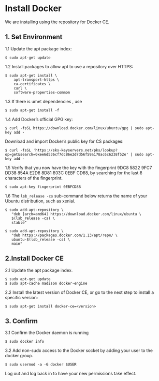 



# Install Docker

We are installing using the repository for Docker CE. 

## 1. Set Environment 

1.1 Update the apt package index:

```
$ sudo apt-get update
```

1.2 Install packages to allow apt to use a repository over HTTPS:

```
$ sudo apt-get install \
    apt-transport-https \
    ca-certificates \
    curl \
    software-properties-common
 ```     

1.3 If there is umet dependencies , use
```
$ sudo apt-get install -f
```


1.4 Add Docker’s official GPG key:
```
$ curl -fsSL https://download.docker.com/linux/ubuntu/gpg | sudo apt-key add -
```
Download and import Docker’s public key for CS packages:
```
$ curl -fsSL 'https://sks-keyservers.net/pks/lookup?op=get&search=0xee6d536cf7dc86e2d7d56f59a178ac6c6238f52e' | sudo apt-key add -
``` 
1.5 Verify that you now have the key with the fingerprint 9DC8 5822 9FC7 DD38 854A E2D8 8D81 803C 0EBF CD88, by searching for the last 8 characters of the fingerprint.
```
$ sudo apt-key fingerprint 0EBFCD88
```


1.6 The `lsb_release -cs` sub-command below returns the name of your Ubuntu distribution, such as xenial.

```
$ sudo add-apt-repository \
   "deb [arch=amd64] https://download.docker.com/linux/ubuntu \
   $(lsb_release -cs) \
   stable"
```

```
$ sudo add-apt-repository \
   "deb https://packages.docker.com/1.13/apt/repo/ \
   ubuntu-$(lsb_release -cs) \
   main"
```   
   
## 2.Install Docker CE

2.1 Update the apt package index.
```
$ sudo apt-get update
$ sudo apt-cache madison docker-engine
```

2.2 Install the latest version of Docker CE, or go to the next step to install a specific version:
```
$ sudo apt-get install docker-ce=<version>
```

## 3. Confirm 

3.1 Confirm the Docker daemon is running

```
$ sudo docker info
```
3.2 Add non-sudo access to the Docker socket by adding your user to the docker group.

```
$ sudo usermod -a -G docker $USER
```
Log out and log back in to have your new permissions take effect.
